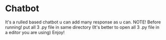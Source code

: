# Chatbot
It's a rulled based chatbot u can add many response as u can.
NOTE!
Before running! put all 3 .py file in same directory (It's better to open all 3 .py file in a editor you are using)
Enjoy!
